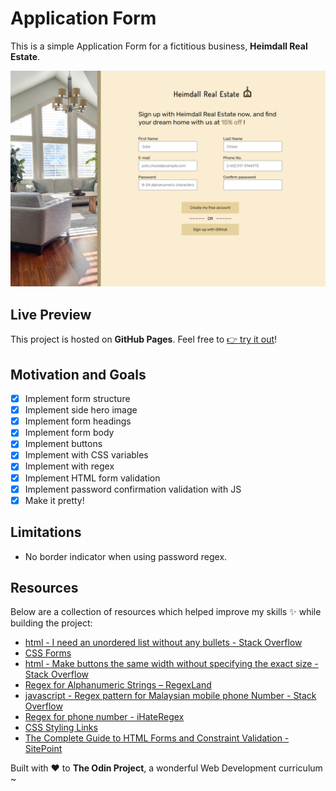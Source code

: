 # Application Form

This is a simple Application Form for a fictitious business, **Heimdall Real Estate**.

![](./assets/chrome_dtpFv.png)

## Live Preview

This project is hosted on **GitHub Pages**. Feel free to [:point_right: try it out](https://raineedust.github.io/application-form/)!

## Motivation and Goals

- [x] Implement form structure
- [x] Implement side hero image
- [x] Implement form headings
- [x] Implement form body
- [x] Implement buttons
- [x] Implement with CSS variables
- [x] Implement with regex
- [x] Implement HTML form validation
- [x] Implement password confirmation validation with JS
- [x] Make it pretty!

## Limitations

- No border indicator when using password regex.

## Resources

Below are a collection of resources which helped improve my skills :sparkles: while building the project:

- [html - I need an unordered list without any bullets - Stack Overflow](https://stackoverflow.com/questions/1027354/i-need-an-unordered-list-without-any-bullets)
- [CSS Forms](https://www.w3schools.com/css/css_form.asp)
- [html - Make buttons the same width without specifying the exact size - Stack Overflow](https://stackoverflow.com/questions/13483331/make-buttons-the-same-width-without-specifying-the-exact-size)
- [Regex for Alphanumeric Strings – RegexLand](https://regexland.com/regex-for-alphanumeric-strings/)
- [javascript - Regex pattern for Malaysian mobile phone Number - Stack Overflow](https://stackoverflow.com/questions/45406613/regex-pattern-for-malaysian-mobile-phone-number)
- [Regex for phone number - iHateRegex](https://ihateregex.io/expr/phone/)
- [CSS Styling Links](https://www.w3schools.com/css/css_link.asp)
- [The Complete Guide to HTML Forms and Constraint Validation - SitePoint](https://www.sitepoint.com/html-forms-constraint-validation-complete-guide/)

Built with :heart: to **The Odin Project**, a wonderful Web Development curriculum ~
